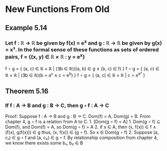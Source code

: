 # New Functions From Old

## Example 5.14
### Let f : ℝ → ℝ be given by f(x) = e<sup>x</sup> and g : ℝ → ℝ be given by g(x) = x². In the formal sense of these functions as sets of ordered pairs, f = {(x, y) ∈ ℝ × ℝ : y = e<sup>x</sup>}
f ∘ g = { (a, c) ∈ ℝ × ℝ | (∃b ∈ ℝ)((a, b) ∈ g ∧ (b, c) ∈ f) }
f ∘ g = { (a, c) ∈ ℝ × ℝ | (∃b ∈ ℝ)(b = a² ∧ c = e<sup>b</sup>) }
f ∘ g = { (a, c) ∈ ℝ × ℝ | c = e<sup>a²</sup> }

## Theorem 5.16
### If f : A → B and g : B → C, then g ◦ f : A → C
Proof:
    Suppose f : A → B and g : B → C.
    Dom(f) = A, Dom(g) = B.
    From chapter 4, g ∘ f is a relation from A to C.
    1. [Dom(g ∘ f) = A]
        1. Dom(g ∘ f) ⊆ Dom(f), and Dom(f) = A, so Dom(g ∘ f) = A
        2. if x ∈ A, then (x, f(x)) ∈ f ∧ (f(x), g(f(x))) ∈ g
            thus, (x, f(x)) ∈ (g ∘ f). So x ∈ Dom(g ∘ f)
    2. Suppose (a, c₁) ∈ g ∘ f and (a, c₂) ∈ g ∘ f.
        By relationship composition from chapter 4, we know there exists some b₁, b₂ ∈ B


